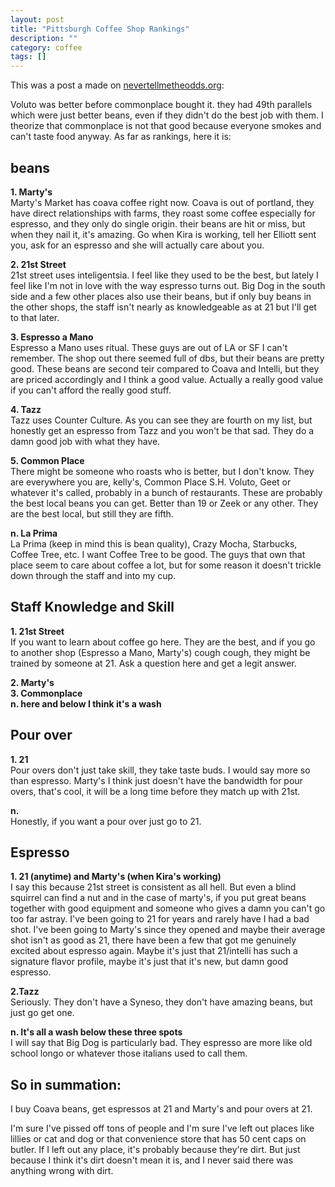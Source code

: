 ```yaml
---
layout: post
title: "Pittsburgh Coffee Shop Rankings"
description: ""
category: coffee
tags: []
---
```


This was a post a made on [nevertellmetheodds.org][1]:

Voluto was better before commonplace bought it. they had 49th parallels which were just better beans, even if they didn't do the best job with them. I theorize that commonplace is not that good because everyone smokes and can't taste food anyway. As far as rankings, here it is:

## beans

**1. Marty's**  
Marty's Market has coava coffee right now. Coava is out of portland, they have direct relationships with farms, they roast some coffee especially for espresso, and they only do single origin. their beans are hit or miss, but when they nail it, it's amazing. Go when Kira is working, tell her Elliott sent you, ask for an espresso and she will actually care about you.

**2. 21st Street**  
21st street uses inteligentsia. I feel like they used to be the best, but lately I feel like I'm not in love with the way espresso turns out. Big Dog in the south side and a few other places also use their beans, but if only buy beans in the other shops, the staff isn't nearly as knowledgeable as at 21 but I'll get to that later.

**3. Espresso a Mano**  
Espresso a Mano uses ritual. These guys are out of LA or SF I can't remember. The shop out there seemed full of dbs, but their beans are pretty good. These beans are second teir compared to Coava and Intelli, but they are priced accordingly and I think a good value. Actually a really good value if you can't afford the really good stuff.

**4. Tazz**  
Tazz uses Counter Culture. As you can see they are fourth on my list, but honestly get an espresso from Tazz and you won't be that sad. They do a damn good job with what they have.

**5. Common Place**  
There might be someone who roasts who is better, but I don't know. They are everywhere you are, kelly's, Common Place S.H. Voluto, Geet or whatever it's called, probably in a bunch of restaurants. These are probably the best local beans you can get. Better than 19 or Zeek or any other. They are the best local, but still they are fifth.

**n. La Prima**  
La Prima (keep in mind this is bean quality), Crazy Mocha, Starbucks, Coffee Tree, etc. I want Coffee Tree to be good. The guys that own that place seem to care about coffee a lot, but for some reason it doesn't trickle down through the staff and into my cup.

## Staff Knowledge and Skill

**1. 21st Street**  
If you want to learn about coffee go here. They are the best, and if you go to another shop (Espresso a Mano, Marty's) cough cough, they might be trained by someone at 21. Ask a question here and get a legit answer. 

**2. Marty's**  
**3. Commonplace**  
**n. here and below I think it's a wash**  

## Pour over

**1. 21**  
Pour overs don't just take skill, they take taste buds. I would say more so than espresso. Marty's I think just doesn't have the bandwidth for pour overs, that's cool, it will be a long time before they match up with 21st.

**n.**  
Honestly, if you want a pour over just go to 21.

## Espresso

**1. 21 (anytime) and Marty's (when Kira's working)**  
I say this because 21st street is consistent as all hell. But even a blind squirrel can find a nut and in the case of marty's, if you put great beans together with good equipment and someone who gives a damn you can't go too far astray. I've been going to 21 for years and rarely have I had a bad shot. I've been going to Marty's since they opened and maybe their average shot isn't as good as 21, there have been a few that got me genuinely excited about espresso again. Maybe it's just that 21/intelli has such a signature flavor profile, maybe it's just that it's new, but damn good espresso.

**2.Tazz**  
Seriously. They don't have a Syneso, they don't have amazing beans, but just go get one.

**n. It's all a wash below these three spots**  
I will say that Big Dog is particularly bad. They espresso are more like old school longo or whatever those italians used to call them. 

## So in summation:  
I buy Coava beans, get espressos at 21 and Marty's and pour overs at 21.

I'm sure I've pissed off tons of people and I'm sure I've left out places like lillies or cat and dog or that convenience store that has 50 cent caps on butler. If I left out any place, it's probably because they're dirt. But just because I think it's dirt doesn't mean it is, and I never said there was anything wrong with dirt. 

[1]: http://nevertellmetheodds.org/t.php?id=120685#3483158

